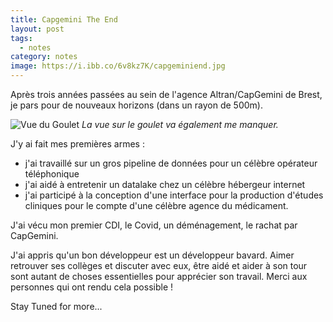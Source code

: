 ```yaml
---
title: Capgemini The End
layout: post
tags:
  - notes
category: notes
image: https://i.ibb.co/6v8kz7K/capgeminiend.jpg
---
```


Après trois années passées au sein de l'agence Altran/CapGemini de Brest, je pars pour de nouveaux horizons (dans un rayon de 500m).  


![Vue du Goulet](https://i.ibb.co/6v8kz7K/capgeminiend.jpg)
_La vue sur le goulet va également me manquer._

<!--more-->

J'y ai fait mes premières armes :

- j'ai travaillé sur un gros pipeline de données pour un célèbre opérateur téléphonique
- j'ai aidé à entretenir un datalake chez un célèbre hébergeur internet
- j'ai participé à la conception d'une interface pour la production d'études cliniques pour le compte d'une célèbre agence du médicament.

J'ai vécu mon premier CDI, le Covid, un déménagement, le rachat par CapGemini.

J'ai appris qu'un bon développeur est un développeur bavard. Aimer retrouver ses collèges et discuter avec eux, être aidé et aider à son tour sont autant de choses essentielles pour apprécier son travail. Merci aux personnes qui ont rendu cela possible ! 

Stay Tuned for more...





